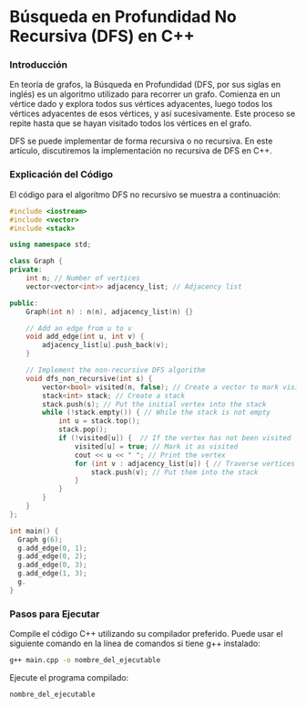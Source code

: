 # Búsqueda en Profundidad No Recursiva (DFS) en C++
### Introducción

En teoría de grafos, la Búsqueda en Profundidad (DFS, por sus siglas en inglés) es un algoritmo utilizado para recorrer un grafo. Comienza en un vértice dado y explora todos sus vértices adyacentes, luego todos los vértices adyacentes de esos vértices, y así sucesivamente. Este proceso se repite hasta que se hayan visitado todos los vértices en el grafo.

DFS se puede implementar de forma recursiva o no recursiva. En este artículo, discutiremos la implementación no recursiva de DFS en C++.

### Explicación del Código

El código para el algoritmo DFS no recursivo se muestra a continuación:

```cpp
#include <iostream>
#include <vector>
#include <stack>

using namespace std;

class Graph {
private:
    int n; // Number of vertices
    vector<vector<int>> adjacency_list; // Adjacency list

public:
    Graph(int n) : n(n), adjacency_list(n) {}

    // Add an edge from u to v
    void add_edge(int u, int v) {
        adjacency_list[u].push_back(v);
    }

    // Implement the non-recursive DFS algorithm
    void dfs_non_recursive(int s) {
        vector<bool> visited(n, false); // Create a vector to mark visited vertices
        stack<int> stack; // Create a stack
        stack.push(s); // Put the initial vertex into the stack
        while (!stack.empty()) { // While the stack is not empty
            int u = stack.top(); 
            stack.pop();
            if (!visited[u]) {  // If the vertex has not been visited
                visited[u] = true; // Mark it as visited
                cout << u << " "; // Print the vertex
                for (int v : adjacency_list[u]) { // Traverse vertices adjacent to u
                    stack.push(v); // Put them into the stack
                }
            }
        }
    }
};

int main() {
  Graph g(6);
  g.add_edge(0, 1);
  g.add_edge(0, 2);
  g.add_edge(0, 3);
  g.add_edge(1, 3);
  g.
}
```

### Pasos para Ejecutar

Compile el código C++ utilizando su compilador preferido. Puede usar el siguiente comando en la línea de comandos si tiene g++ instalado:
```bash
g++ main.cpp -o nombre_del_ejecutable
```

Ejecute el programa compilado:
```bash
nombre_del_ejecutable
```
